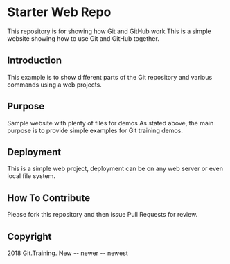 # Starter Web Repo

This repository is for showing how Git and GitHub work
This is a simple website showing how to use Git and GitHub together.

## Introduction
This example is to show different parts of the Git repository and various commands using a web projects.

## Purpose

Sample website with plenty of files for demos
As stated above, the main purpose is to provide simple examples for Git training demos.

## Deployment
This is a simple web project, deployment can be on any web server or even local file system.

## How To Contribute

Please fork this repository and then issue Pull Requests for review.

## Copyright

2018 Git.Training. New -- newer -- newest